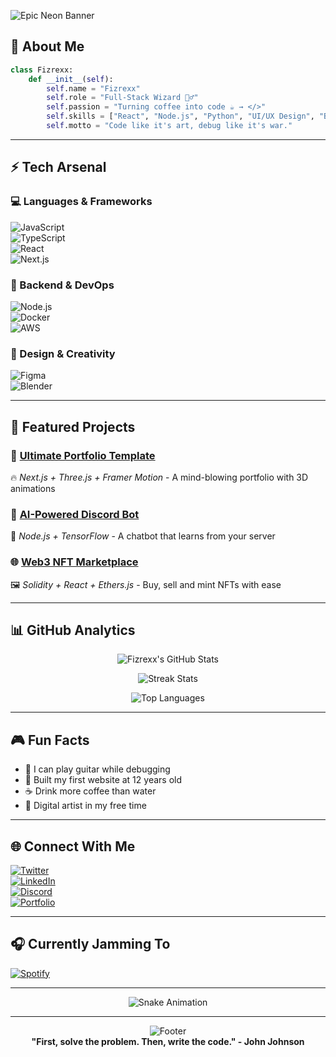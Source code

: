 ![Epic Neon Banner](https://i.imgur.com/neon-banner.gif)  
  

## **👑 About Me**  
```python
class Fizrexx:
    def __init__(self):
        self.name = "Fizrexx"
        self.role = "Full-Stack Wizard 🧙‍♂️"
        self.passion = "Turning coffee into code ☕ → </>"
        self.skills = ["React", "Node.js", "Python", "UI/UX Design", "Blockchain"]
        self.motto = "Code like it's art, debug like it's war."
```

---

## **⚡ Tech Arsenal**  

### **💻 Languages & Frameworks**  
![JavaScript](https://img.shields.io/badge/JavaScript-ES6+-F7DF1E?style=for-the-badge&logo=javascript&logoColor=black)  
![TypeScript](https://img.shields.io/badge/TypeScript-3178C6?style=for-the-badge&logo=typescript&logoColor=white)  
![React](https://img.shields.io/badge/React-61DAFB?style=for-the-badge&logo=react&logoColor=black)  
![Next.js](https://img.shields.io/badge/Next.js-000000?style=for-the-badge&logo=next.js&logoColor=white)  

### **🚀 Backend & DevOps**  
![Node.js](https://img.shields.io/badge/Node.js-339933?style=for-the-badge&logo=node.js&logoColor=white)  
![Docker](https://img.shields.io/badge/Docker-2496ED?style=for-the-badge&logo=docker&logoColor=white)  
![AWS](https://img.shields.io/badge/AWS-232F3E?style=for-the-badge&logo=amazon-aws&logoColor=FF9900)  

### **🎨 Design & Creativity**  
![Figma](https://img.shields.io/badge/Figma-F24E1E?style=for-the-badge&logo=figma&logoColor=white)  
![Blender](https://img.shields.io/badge/Blender-FF6B00?style=for-the-badge&logo=blender&logoColor=white)  

---

## **🚀 Featured Projects**  

### **🎯 [Ultimate Portfolio Template](https://github.com/Fizrexx/ultimate-portfolio)**  
🔥 *Next.js + Three.js + Framer Motion* - A mind-blowing portfolio with 3D animations  

### **🤖 [AI-Powered Discord Bot](https://github.com/Fizrexx/ai-discord-bot)**  
💬 *Node.js + TensorFlow* - A chatbot that learns from your server  

### **🌐 [Web3 NFT Marketplace](https://github.com/Fizrexx/nft-marketplace)**  
🖼️ *Solidity + React + Ethers.js* - Buy, sell and mint NFTs with ease  

---

## **📊 GitHub Analytics**  

<div align="center">
  
![Fizrexx's GitHub Stats](https://github-readme-stats.vercel.app/api?username=Fizrexx&show_icons=true&theme=radical&hide_border=true&include_all_commits=true&count_private=true)  

![Streak Stats](https://github-readme-streak-stats.herokuapp.com/?user=Fizrexx&theme=radical&hide_border=true)  

![Top Languages](https://github-readme-stats.vercel.app/api/top-langs/?username=Fizrexx&layout=compact&theme=radical&hide_border=true)  

</div>

---

## **🎮 Fun Facts**  
- 🎸 I can play guitar while debugging  
- 🚀 Built my first website at 12 years old  
- ☕ Drink more coffee than water  
- 🎨 Digital artist in my free time  

---

## **🌐 Connect With Me**  

[![Twitter](https://img.shields.io/badge/Twitter-1DA1F2?style=for-the-badge&logo=twitter&logoColor=white)](https://twitter.com/Fizrexx)  
[![LinkedIn](https://img.shields.io/badge/LinkedIn-0077B5?style=for-the-badge&logo=linkedin&logoColor=white)](https://linkedin.com/in/Fizrexx)  
[![Discord](https://img.shields.io/badge/Discord-5865F2?style=for-the-badge&logo=discord&logoColor=white)](https://discord.gg/Fizrexx)  
[![Portfolio](https://img.shields.io/badge/Portfolio-FF4088?style=for-the-badge&logo=vercel&logoColor=white)](https://fizrexx.vercel.app)  

---

## **🎧 Currently Jamming To**  

[![Spotify](https://spotify-readme.vercel.app/api/spotify)](https://open.spotify.com/user/Fizrexx)  

---

<div align="center">
  
![Snake Animation](https://github.com/Fizrexx/Fizrexx/blob/output/github-contribution-grid-snake.svg)  

</div>

---

<div align="center">
  
![Footer](https://i.imgur.com/cool-footer.gif)  
**"First, solve the problem. Then, write the code." - John Johnson**  

</div>
